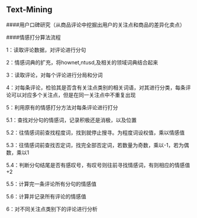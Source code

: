 
## Text-Mining
####用户口碑研究（从商品评论中挖掘出用户的关注点和商品的差异化卖点）

####情感打分算法流程

1：读取评论数据，对评论进行分句

2：情感词典的扩充，将hownet,ntusd,及相关的领域词典结合起来

3：读取评论，对每个评论进行分局和分词

4：对每条评论，检验其是否含有关注点类别的相关词语，对其进行分类，每条评论可以对应多个关注点，但是在同一关注点中不重复出现

5：利用原有的情感打分方法对每条评论进行打分

5.1：查找对分句的情感词，记录积极还是消极，以及位置

5.2：往情感词前查找程度词，找到就停止搜寻。为程度词设权值，乘以情感值

5.3：往情感词前查找否定词，找完全部否定词，若数量为奇数，乘以-1，若为偶数，乘以1

5.4：判断分句结尾是否有感叹号，有叹号则往前寻找情感词，有则相应的情感值+2

5.5：计算完一条评论所有分句的情感值

5.6：计算并记录所有评论的情感值

6：对不同关注点类别下的评论进行分析



